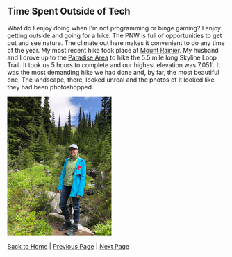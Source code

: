 ## Time Spent Outside of Tech

What do I enjoy doing when I'm not programming or binge gaming? I enjoy getting outside and going for a hike. The PNW is full of opportunities to get out and see nature. The climate out here makes it convenient to do any time of the year. My most recent hike took place at [Mount Rainier](https://www.nps.gov/mora/index.htm). My husband and I drove up to the [Paradise Area](https://www.nps.gov/mora/planyourvisit/paradise.htm) to hike the 5.5 mile long Skyline Loop Trail. It took us 5 hours to complete and our highest elevation was 7,051'. It was the most demanding hike we had done and, by far, the most beautiful one. The landscape, there, looked unreal and the photos of it looked like they had been photoshopped. 

![HikingPhoto](IMG_5891.jpeg)

[Back to Home](README.md) | [Previous Page](Programming.md) | [Next Page](LanguageThatShapedMe.md)